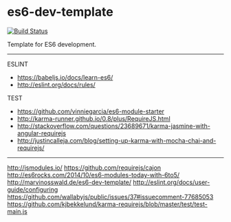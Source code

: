 es6-dev-template
================

[![Build Status](https://img.shields.io/travis/stanleyhlng/es6-dev-template.svg?style=flat-square)](https://travis-ci.org/stanleyhlng/es6-dev-template)

Template for ES6 development.

---
ESLINT
* https://babeljs.io/docs/learn-es6/
* http://eslint.org/docs/rules/

TEST
* https://github.com/vinniegarcia/es6-module-starter
* http://karma-runner.github.io/0.8/plus/RequireJS.html
* http://stackoverflow.com/questions/23689671/karma-jasmine-with-angular-requirejs
* http://justincalleja.com/blog/setting-up-karma-with-mocha-chai-and-requirejs/

---

http://jsmodules.io/
https://github.com/requirejs/cajon
http://es6rocks.com/2014/10/es6-modules-today-with-6to5/
http://marvinosswald.de/es6-dev-template/
http://eslint.org/docs/user-guide/configuring
https://github.com/wallabyjs/public/issues/37#issuecomment-77685053
https://github.com/kjbekkelund/karma-requirejs/blob/master/test/test-main.js
